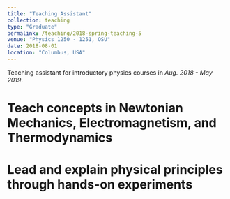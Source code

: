 ```yaml
---
title: "Teaching Assistant"
collection: teaching
type: "Graduate"
permalink: /teaching/2018-spring-teaching-5
venue: "Physics 1250 - 1251, OSU"
date: 2018-08-01
location: "Columbus, USA"
---
```


Teaching assistant for introductory physics courses in _Aug. 2018 - May 2019_.

Teach concepts in Newtonian Mechanics, Electromagnetism, and Thermodynamics
===
Lead and explain physical principles through hands-on experiments
===